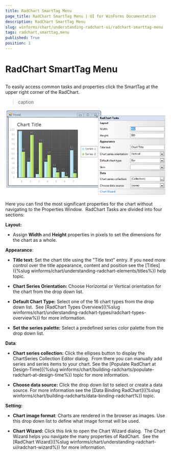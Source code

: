 ```yaml
---
title: RadChart SmartTag Menu
page_title: RadChart SmartTag Menu | UI for WinForms Documentation
description: RadChart SmartTag Menu
slug: winforms/chart/understanding-radchart-ui/radchart-smarttag-menu
tags: radchart,smarttag,menu
published: True
position: 1
---
```


# RadChart SmartTag Menu



## 

To easily access common tasks and properties click the SmartTag at the upper right corner of the RadChart.
>caption 

![chart-understanding-radchart-ui-radchart-smarttag-menu 001](images/chart-understanding-radchart-ui-radchart-smarttag-menu001.png)

Here you can find the most significant properties for the chart without navigating to the Properties Window.  RadChart Tasks are divided into four sections: 

__Layout:__

* Assign __Width__ and __Height__ properties in pixels to set the dimensions for the chart as a whole.


__Appearance__: 

* __Title text__: Set the chart title using the "Title text" entry. If you need more control over the title appearance, content and position see the [Titles]({%slug winforms/chart/understanding-radchart-elements/titles%}) help topic. 


* __Chart Series Orientation:__ Choose Horizontal or Vertical orientation for the chart from the drop down list. 


* __Default Chart Type:__ Select one of the 16 chart types from the drop down list.  See [RadChart Types Overview]({%slug winforms/chart/understanding-radchart-types/radchart-types-overview%}) for more information. 


* __Set the series palette:__ Select a predefined series color palette from the drop down list.


__Data__:

* __Chart series collection:__ Click the ellipses button to display the ChartSeries Collection Editor dialog.  From there you can manually add series and series items to your chart. See the [Populate RadChart at Design-Time]({%slug winforms/chart/building-radcharts/populate-radchart-at-design-time%}) topic for more information.


* __Choose data source:__ Click the drop down list to select or create a data source. For more information see the [Data Binding RadChart]({%slug winforms/chart/building-radcharts/data-binding-radchart%}) topic. 

__Setting:__

* __Chart image format__: Charts are rendered in the browser as images. Use this drop down list to define what image format will be used. 


* __Chart Wizard:__ Click this link to open the Chart Wizard dialog.  The Chart Wizard helps you navigate the many properties of RadChart.  See the [RadChart Wizard]({%slug winforms/chart/understanding-radchart-ui/radchart-wizard%}) for more information.

